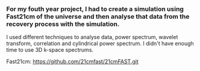 ### For my fouth year project, I had to create a simulation using Fast21cm of the universe and then analyse that data from the recovery process with the simulation.

I used different techniques to analyse data, power spectrum, wavelet transform, correlation and cylindrical power spectrum.
I didn't have enough time to use 3D k-space spectrums.

Fast21cm: https://github.com/21cmfast/21cmFAST.git

